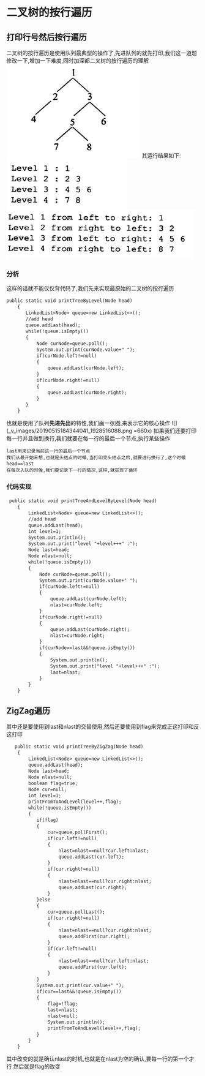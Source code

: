 # 二叉树的按行遍历
## 打印行号然后按行遍历
二叉树的按行遍历是使用队列最典型的操作了,先进队列的就先打印,我们这一道题修改一下,增加一下难度,同时加深都二叉树的按行遍历的理解
![](_v_images/20190515183434617_574764764.png)
其运行结果如下:
![](_v_images/20190515183448003_1100035854.png)
![](_v_images/20190515183455390_540278265.png)
### 分析
这样的话就不能仅仅背代码了,我们先来实现最原始的二叉树的按行遍历
```
public static void printTreeByLevel(Node head)
    {
       LinkedList<Node> queue=new LinkedList<>();
       //add head
       queue.addLast(head);
       while(!queue.isEmpty())
       {
           Node curNode=queue.poll();
           System.out.print(curNode.value+" ");
           if(curNode.left!=null)
           {
               queue.addLast(curNode.left);
           }
           if(curNode.right!=null)
           {
               queue.addLast(curNode.right);
           }
       }
    }
```
也就是使用了队列**先进先出**的特性,我们画一张图,来表示它的核心操作
![](_v_images/20190515184344041_1928516088.png =660x)
如果我们还要打印每一行并且做到换行,我们就要在每一行的最后一个节点,执行某些操作
```
last用来记录当前这一行的最后一个节点
我们从最开始来想,也就是头结点的时候,当打印完头结点之后,就要进行换行了,这个时候head==last
在每次入队的时候,我们要记录下一行的情况,这样,就实现了循环
```
### 代码实现
```
 public static void printTreeAndLevelByLevel(Node head)
    {
        LinkedList<Node> queue=new LinkedList<>();
        //add head
        queue.addLast(head);
        int level=1;
        System.out.println();
        System.out.print("level "+level+++" :");
        Node last=head;
        Node nlast=null;
        while(!queue.isEmpty())
        {
            Node curNode=queue.poll();
            System.out.print(curNode.value+" ");
            if(curNode.left!=null)
            {
                queue.addLast(curNode.left);
                nlast=curNode.left;
            }
            if(curNode.right!=null)
            {
                queue.addLast(curNode.right);
                nlast=curNode.right;
            }
            if(curNode==last&&!queue.isEmpty())
            {
                System.out.println();
                System.out.print("level "+level+++" :");
                last=nlast;
            }
        }
    }
```

## ZigZag遍历
其中还是要使用到last和nlast的交替使用,然后还要使用到flag来完成正这打印和反这打印
```
   public static void printTreeByZigZag(Node head)
    {
        LinkedList<Node> queue=new LinkedList<>();
        queue.addLast(head);
        Node last=head;
        Node nlast=null;
        boolean flag=true;
        Node cur=null;
        int level=1;
        printFromToAndLevel(level++,flag);
        while(!queue.isEmpty())
        {
           if(flag)
           {
               cur=queue.pollFirst();
               if(cur.left!=null)
               {
                   nlast=nlast==null?cur.left:nlast;
                   queue.addLast(cur.left);
               }
               if(cur.right!=null)
               {
                   nlast=nlast==null?cur.right:nlast;
                   queue.addLast(cur.right);
               }
           }else
           {
               cur=queue.pollLast();
               if(cur.right!=null)
               {
                   nlast=nlast==null?cur.right:nlast;
                   queue.addFirst(cur.right);
               }
               if(cur.left!=null)
               {
                   nlast=nlast==null?cur.left:nlast;
                   queue.addFirst(cur.left);
               }
           }
           System.out.print(cur.value+" ");
           if(cur==last&&!queue.isEmpty())
           {
               flag=!flag;
               last=nlast;
               nlast=null;
               System.out.println();
               printFromToAndLevel(level++,flag);
           }
        }
    }
```
其中改变的就是确认nlast的时机,也就是在nlast为空的确认,要每一行的第一个才行
然后就是flag的改变